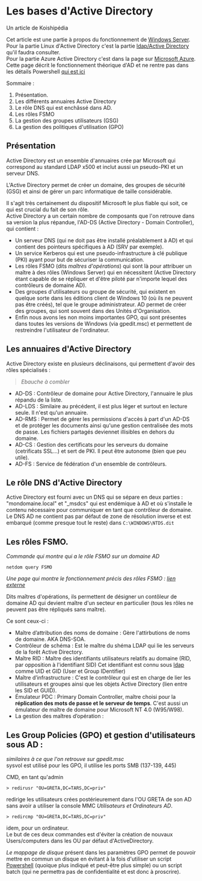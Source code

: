 # Les bases d'Active Directory

Un article de Koishipédia   

Cet article est une partie à propos du fonctionnement de [Windows Server](windows-server-bases).   
Pour la partie Linux d'Active Directory c'est la partie [ldap/Active Directory](slapd-ad.md) qu'il faudra consulter.  
Pour la partie Azure Active Directory c'est dans la page sur [Microsoft Azure](azure.md).  
Cette page décrit le fonctionnement théorique d'AD et ne rentre pas dans les détails Powershell [qui est ici](powershell/ad.md)  

Sommaire :   

1. Présentation.
2. Les différents annuaires Active Directory
3. Le rôle DNS qui est enchâssé dans AD.
4. Les rôles FSMO
5. La gestion des groupes utilisateurs (GSG)
6. La gestion des politiques d'utilisation (GPO)

## Présentation

Active Directory est un ensemble d'annuaires crée par Microsoft qui correspond au standard LDAP x500 et inclut aussi un pseudo-PKI et un serveur DNS.  

L'Active Directory permet de créer un domaine, des groupes de sécurité (GSG) et ainsi de gérer un parc informatique de taille considérable.   

Il s'agit très certainement du dispositif Microsoft le plus fiable qui soit, ce qui est crucial du fait de son rôle.   
Active Directory a un certain nombre de composants que l'on retrouve dans sa version la plus répandue, l'AD-DS (Active Directory - Domain Controller), qui contient :

* Un serveur DNS (qui ne doit pas être installé préalablement à AD) et qui contient des pointeurs spécifiques à AD (SRV par exemple).  
* Un service Kerberos qui est une pseudo-infrastructure à clé publique (PKI) ayant pour but de sécuriser la communication.  
* Les rôles FSMO (dits *maîtres d'opérations*) qui sont là pour attribuer un maître à des rôles (Windows Server) qui en nécessitent (Active Directory étant capable de se répliquer et d'être piloté par n'importe lequel des contrôleurs de domaine AD).
* Des groupes d'utilisateurs ou groupe de sécurité, qui existent en quelque sorte dans les éditions client de Windows 10 (où ils ne peuvent pas être créés), tel que le groupe administrateur. AD permet de créer des groupes, qui sont souvent dans des Unités d'Organisation.
* Enfin nous avons les non moins importantes GPO, qui sont présentes dans toutes les versions de Windows (via gpedit.msc) et permettent de restreindre l'utilisateur de l'ordinateur.

## Les annuaires d'Active Directory

Active Directory existe en plusieurs déclinaisons, qui permettent d'avoir des rôles spécialisés :

> *Ebauche à combler*

* AD-DS : Contrôleur de domaine pour Active Directory, l'annuaire le plus répandu de la liste.
* AD-LDS : Similaire au précédent, il est plus léger et surtout en lecture seule. Il n'est qu'un annuaire.
* AD-RMS : Permet de gérer les permissions d'accès à part d'un AD-DS et de protéger les documents ainsi qu'une gestion centralisée des mots de passe. Les fichiers partagés deviennet illisibles en dehors du domaine.
* AD-CS : Gestion des certificats pour les serveurs du domaine (cetrificats SSL...) et sert de PKI. Il peut être autonome (bien que peu utile).
* AD-FS : Service de fédération d'un ensemble de contrôleurs.

## Le rôle DNS d'Active Directory


Active Directory est fourni avec un DNS qui se sépare en deux parties : "mondomaine.local" et "\_msdcs" qui est endémique à AD et où s'installe le contenu nécessaire pour communiquer en tant que contrôleur de domaine.  Le DNS AD ne contient pas par défaut de zone de résolution inverse et est embarqué (comme presque tout le reste) dans `C:\WINDOWS\NTDS.dit`

## Les rôles FSMO.
*Commande qui montre qui a le rôle FSMO sur un domaine AD*

    netdom query FSMO

*Une page qui montre le fonctionnement précis des rôles FSMO :* [*lien externe*](https://matteu31.wordpress.com/2017/05/09/ad-les-roles-fsmo-et-leur-fonction/)

Dits maîtres d'opérations, ils permettent de désigner un contôleur de domaine AD qui devient maître d'un secteur en particulier (tous les rôles ne peuvent pas être répliqués sans maître).  

Ce sont ceux-ci :
* Maître d’attribution des noms de domaine : Gère l'attirbutions de noms de domaine. AKA DNS-SOA.
* Contrôleur de schéma : Est le maître du shéma LDAP qui lie les serveurs de la forêt Active Directory.
* Maître RID : Maître des identifiants utilisateurs relatifs au domaine (RID, par opposition à l'identifiant SID) Cet identifiant est connu sous [ldap](slapd.md) comme UID et GID (User et Group IDentifier)
* Maître d’infrastructure : C'est le contrôleur qui est en charge de lier les utilisateurs et groupes ainsi que les objets Active Directory (lien entre les SID et GUID).
* Émulateur PDC : Primary Domain Controller, maître choisi pour la **réplication des mots de passe et le serveur de temps**. C'est aussi un émulateur de maître de domaine pour Microsoft NT 4.0 (W95/W98).
* La gestion des maîtres d’opération :

## Les Group Policies (GPO) et gestion d'utilisateurs sous AD :
*similaires à ce que l'on retrouve sur gpedit.msc*  
sysvol est utilisé pour les GPO, il utilise les ports SMB (137-139, 445)

CMD, en tant qu'admin

    > redirusr "OU=GRETA,DC=TARS,DC=priv"  

redirige les utilisateurs crées postérieurement dans l'OU GRETA de son AD sans avoir a utiliser la console MMC *Utilisateurs et Ordinateurs AD*.

    > redircmp "OU=GRETA,DC=TARS,DC=priv"

idem, pour un ordinateur.  
Le but de ces deux commandes est d'éviter la création de nouvaux Users/computers dans les OU par défaut d'ActiveDirectory.

*Le mappage de disque* présent dans les paramètres GPO permet de pouvoir mettre en commun un disque en évitant à la fois d'utiliser un script [Powershell](powershell.md) (quoique plus indiqué et peut-être plus simple) ou un script batch (qui ne permettra pas de confidentialité et est donc à proscrire).
